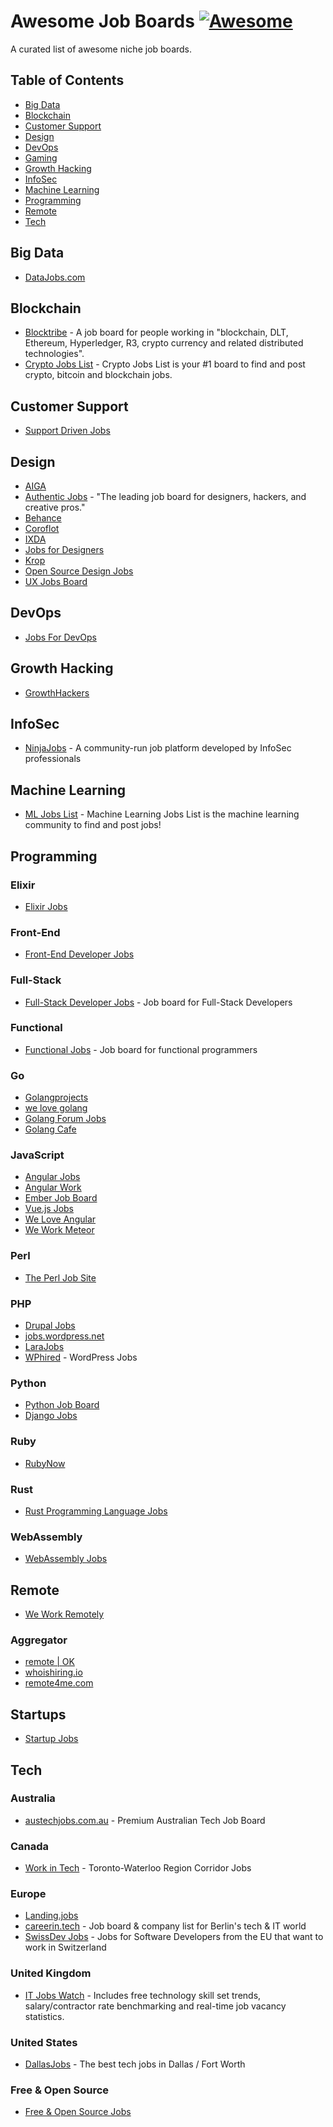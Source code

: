# Awesome Job Boards [![Awesome](https://cdn.rawgit.com/sindresorhus/awesome/d7305f38d29fed78fa85652e3a63e154dd8e8829/media/badge.svg)](https://github.com/sindresorhus/awesome)

A curated list of awesome niche job boards.

## Table of Contents

- [Big Data](#big-data)
- [Blockchain](#blockchain)
- [Customer Support](#customer-support)
- [Design](#design)
- [DevOps](#devops)
- [Gaming](#gaming)
- [Growth Hacking](#growth-hacking)
- [InfoSec](#infosec)
- [Machine Learning](#machine-learning)
- [Programming](#programming)
- [Remote](#remote)
- [Tech](#tech)

## Big Data

* [DataJobs.com](https://datajobs.com/)

## Blockchain

* [Blocktribe](https://blocktribe.com/) - A job board for people working in "blockchain, DLT, Ethereum, Hyperledger, R3, crypto currency and related distributed technologies".
* [Crypto Jobs List](https://cryptojobslist.com/) - Crypto Jobs List is your #1 board to find and post crypto, bitcoin and blockchain jobs.

## Customer Support

* [Support Driven Jobs](http://jobs.supportdriven.com/)

## Design

* [AIGA](https://designjobs.aiga.org/)
* [Authentic Jobs](https://www.authenticjobs.com/) - "The leading job board for designers, hackers, and creative pros."
* [Behance](https://www.behance.net/joblist)
* [Coroflot](https://www.coroflot.com/design-jobs)
* [IXDA](http://ixda.org/jobs/)
* [Jobs for Designers](https://dribbble.com/jobs)
* [Krop](https://www.krop.com/creative-jobs/)
* [Open Source Design Jobs](https://opensourcedesign.net/jobs/)
* [UX Jobs Board](https://www.uxjobsboard.com)

## DevOps

* [Jobs For DevOps](https://jobsfordevops.com)

## Growth Hacking

* [GrowthHackers](https://growthhackers.com/jobs)

## InfoSec

* [NinjaJobs](https://ninjajobs.org/) - A community-run job platform developed by InfoSec professionals

## Machine Learning

* [ML Jobs List](https://mljobslist.com/jobs/) - Machine Learning Jobs List is the machine learning community to find and post jobs! 

## Programming

### Elixir

* [Elixir Jobs](https://elixir.career/)

### Front-End

* [Front-End Developer Jobs](http://frontenddeveloperjob.com/)

### Full-Stack

* [Full-Stack Developer Jobs](https://fullstackjob.com/) - Job board for Full-Stack Developers

### Functional

* [Functional Jobs](https://functionaljobs.com/) - Job board for functional programmers

### Go

* [Golangprojects](https://www.golangprojects.com/)
* [we love golang](https://www.welovegolang.com/)
* [Golang Forum Jobs](https://forum.golangbridge.org/c/jobs)
* [Golang Cafe](https://golang.cafe)

### JavaScript

* [Angular Jobs](https://angularjobs.com/)
* [Angular Work](https://angular.work/)
* [Ember Job Board](https://jobs.emberjs.com/)
* [Vue.js Jobs](https://vuejobs.com/)
* [We Love Angular](https://www.weloveangular.com/)
* [We Work Meteor](https://www.weworkmeteor.com/)

### Perl

* [The Perl Job Site](https://jobs.perl.org/)

### PHP

* [Drupal Jobs](https://jobs.drupal.org/)
* [jobs.wordpress.net](https://jobs.wordpress.net/)
* [LaraJobs](https://larajobs.com/)
* [WPhired](https://www.wphired.com/) - WordPress Jobs

### Python

* [Python Job Board](https://www.python.org/jobs/)
* [Django Jobs](https://djangojobs.net/jobs/)

### Ruby

* [RubyNow](https://jobs.rubynow.com/)

### Rust

* [Rust Programming Language Jobs](http://rust-jobs.com/)

### WebAssembly

* [WebAssembly Jobs](https://webassemblyjobs.com/)

## Remote

* [We Work Remotely](https://weworkremotely.com/)

### Aggregator

* [remote | OK](https://remoteok.io/)
* [whoishiring.io](https://whoishiring.io/)
* [remote4me.com](https://remote4me.com/)

## Startups

* [Startup Jobs](https://startup.jobs/)

## Tech

### Australia

* [austechjobs.com.au](https://austechjobs.com.au/) - Premium Australian Tech Job Board

### Canada

* [Work in Tech](https://www.workintech.ca/) - Toronto-Waterloo Region Corridor Jobs

### Europe

* [Landing.jobs](https://landing.jobs/?utm_source=github&utm_medium=referral&utm_content=whfio&utm_campaign=post)
* [careerin.tech](https://careerin.tech) - Job board & company list for Berlin's tech & IT world
* [SwissDev Jobs](https://swissdevjobs.ch/) - Jobs for Software Developers from the EU that want to work in Switzerland

### United Kingdom

* [IT Jobs Watch](https://www.itjobswatch.co.uk/) - Includes free technology skill set trends, salary/contractor rate benchmarking and real-time job vacancy statistics.

### United States

* [DallasJobs](https://www.dallasjobs.io/) - The best tech jobs in Dallas / Fort Worth

### Free & Open Source

* [Free & Open Source Jobs](https://www.fossjobs.net/)
